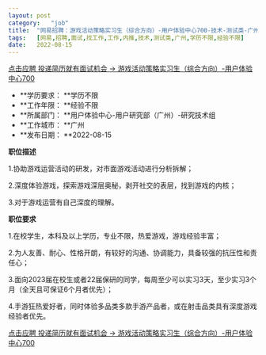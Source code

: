 ```yaml
---
layout:	post
category:	"job"
title:	"网易招聘：游戏活动策略实习生（综合方向）-用户体验中心700-技术-测试类-广州学历不限经验不限"
tags:	[网易,招聘,面试,找工作,工作,内推,技术,测试类,广州,学历不限,经验不限]
date:	2022-08-15
---
```


[点击应聘 投递简历就有面试机会 ->  游戏活动策略实习生（综合方向）-用户体验中心700](http://mobile.bole.netease.com/bole/boleDetail?id=37744&employeeId=346f03c3cda5f04c&key=all)



- **学历要求： **学历不限
- **工作年限： **经验不限
- **所属部门： **用户体验中心-用户研究部（广州）-研究技术组
- **工作城市： **广州
- **发布日期： **2022-08-15



**职位描述**

1.协助游戏运营活动的研发，对市面游戏活动进行分析拆解；

2.深度体验游戏，探索游戏深层奥秘，剥开社交的表层，找到游戏的内核；

3.对于游戏运营有自己深度的理解。



**职位要求**

1.在校学生，本科及以上学历，专业不限，热爱游戏，游戏经验丰富；

2.为人友善、耐心、性格开朗，有较好的沟通、协调能力，具备较强的抗压性和责任心；

3.面向2023届在校生或者22届保研的同学，每周至少可以实习3天，至少实习3个月（全天且可保证6个月者优先）；

4.手游狂热爱好者，同时体验多品类多款手游产品者，或在射击品类具有深度游戏经验者优先。



[点击应聘 投递简历就有面试机会 ->  游戏活动策略实习生（综合方向）-用户体验中心700](http://mobile.bole.netease.com/bole/boleDetail?id=37744&employeeId=346f03c3cda5f04c&key=all)